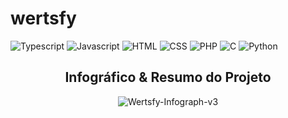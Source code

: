 # wertsfy

![Typescript](https://img.shields.io/badge/typescript-black.svg?style=for-the-badge&logo=typescript&logoColor=steelblue)
![Javascript](https://img.shields.io/badge/javascript-black.svg?style=for-the-badge&logo=javascript&logoColor=yellow)
![HTML](https://img.shields.io/badge/html-black.svg?style=for-the-badge&logo=html5&logoColor=redbrick)
![CSS](https://img.shields.io/badge/css-black.svg?style=for-the-badge&logo=css3&logoColor=darkblue)
![PHP](https://img.shields.io/badge/php-black.svg?style=for-the-badge&logo=php&logoColor=blue)
![C](https://img.shields.io/badge/c_/_c++-black.svg?style=for-the-badge&logo=c&logoColor=lightblue)
![Python](https://img.shields.io/badge/python-white.svg?style=for-the-badge&logo=python&logoColor=darkskyblue)
<!-- ![D](https://img.shields.io/badge/d-black.svg?style=for-the-badge&logo=d&logoColor=darkred) -->


<div align="center"> 

## Infográfico & Resumo do Projeto

![Wertsfy-Infograph-v3](https://user-images.githubusercontent.com/59739253/198925859-e8b032c9-3e14-4b9b-b3fd-7d974f8992c9.png)

</div>
